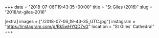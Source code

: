 +++
date = "2018-07-06T19:43:35+00:00"
title = "St Giles (2016)"
slug = "2018/st-giles-2016"

[extra]
images = ["/2018-07-06_19-43-35_UTC.jpg"]
instagram = "https://instagram.com/p/Bk5wHYQD7vG"
location = "St Giles' Cathedral"
+++
